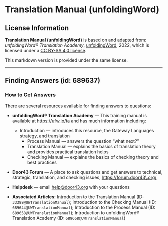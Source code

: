 # Translation Manual (unfoldingWord)

## License Information

**Translation Manual (unfoldingWord)** is based on and adapted from: _unfoldingWord® Translation Academy_, [unfoldingWord](https://unfoldingword.org/utw), 2022, which is licensed under a [CC BY-SA 4.0 license](https://creativecommons.org/licenses/by-sa/4.0/legalcode.en).

This markdown version is provided under the same license.



--------------------------------

## Finding Answers (id: 689637)

### How to Get Answers

There are several resources available for finding answers to questions:

* **unfoldingWord® Translation Academy** — This training manual is available at https://ufw.io/ta and has much information including:

    + Introduction — introduces this resource, the Gateway Languages strategy, and translation
        + Process Manual — answers the question “what next?”
        + Translation Manual — explains the basics of translation theory and provides practical translation helps
        + Checking Manual — explains the basics of checking theory and best practices
* **Door43 Forum** — A place to ask questions and get answers to technical, strategic, translation, and checking issues, https://forum.door43\.org/
* **Helpdesk** — email [help@door43\.org](mailto:help@door43.org) with your questions

* **Associated Articles:** Introduction to the Translation Manual (ID: `33388@UWTranslationManual`); Introduction to the Checking Manual (ID: `689644@UWTranslationManual`); Introduction to the Process Manual (ID: `689658@UWTranslationManual`); Introduction to unfoldingWord® Translation Academy (ID: `689668@UWTranslationManual`)


